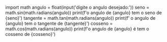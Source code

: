 import math
angulo = float(input('digite o angulo desejado:'))
seno = math.sin(math.radians(angulo))
print(f'o angulo de {angulo} tem o seno de {seno}')
tangente = math.tan(math.radians(angulo))
print(f' o angulo de {angulo} tem o tangente de {tangente}')
cosseno = math.cos(math.radians(angulo))
print(f'o angulo de {angulo} é tem o cosseno de {cosseno}')
